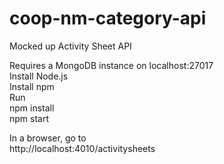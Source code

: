 # coop-nm-category-api

Mocked up Activity Sheet API

Requires a MongoDB instance on localhost:27017  
Install Node.js  
Install npm  
Run  
  npm install  
  npm start  

In a browser, go to  
  http://localhost:4010/activitysheets
